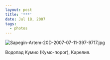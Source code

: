 ```yaml
---
layout: post
title: '***'
date: Jul 18, 2007
tags:
  - photos
---
```


![Sapegin-Artem-20D-2007-07-11-397-9717.jpg](photo://476)

Водопад Кумио (Кумо-порог), Карелия.
